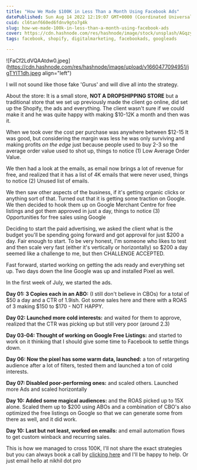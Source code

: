 ```yaml
---
title: "How We Made $100K in Less Than a Month Using Facebook Ads"
datePublished: Sun Aug 14 2022 12:19:07 GMT+0000 (Coordinated Universal Time)
cuid: cl6tanf660ed6fdnv9gto7g4k
slug: how-we-made-100k-in-less-than-a-month-using-facebook-ads
cover: https://cdn.hashnode.com/res/hashnode/image/stock/unsplash/AGqzy-Uj3s4/upload/110d91b63fa222a7492d85088ab70891.jpeg
tags: facebook, shopify, digitalmarketing, facebookads, googleads

---
```


![FaCf2LdVQAAtdw0.jpeg](https://cdn.hashnode.com/res/hashnode/image/upload/v1660477094951/jgTYIT1dh.jpeg align="left")

I will not sound like those fake 'Gurus' and will dive all into the strategy.

About the store: It is a small store, **NOT A DROPSHIPPING STORE** but a traditional store that we set up previously made the client go online, did set up the Shopify, the ads and everything. The client wasn't sure if we could make it and he was quite happy with making $10-12K a month and then was it.

When we took over the cost per purchase was anywhere between $12-15 It was good, but considering the margin was less he was only surviving and making profits *on the edge* just because people used to buy 2-3 so the average order value used to shot up, things to notice (1) Low Average Order Value.

We then had a look at the emails, as email now brings a lot of revenue for free, and realized that it has a list of 4K emails that were never used, things to notice (2) Unused list of emails.

We then saw other aspects of the business, if it's getting organic clicks or anything sort of that. Turned out that it is getting some traction on Google. We then decided to hook them up on Google Merchant Centre for free listings and got them approved in just a day, things to notice (3) Opportunities for free sales using Google

Deciding to start the paid advertising, we asked the client what is the budget you'll be spending going forward and got approval for just $200 a day. Fair enough to start. To be very honest, I'm someone who likes to test and then scale very fast (either it's vertically or horizontally) so $200 a day seemed like a challenge to me, but then CHALLENGE ACCEPTED.

Fast forward, started working on getting the ads ready and everything set up. Two days down the line Google was up and installed Pixel as well.

In the first week of July, we started the ads.

**Day 01: 3 Copies each in an ABO:** (I still don't believe in CBOs) for a total of $50 a day and a CTR of 1.9ish. Got some sales here and there with a ROAS of 3 making $150 to $170 - NOT HAPPY.

**Day 02: Launched more cold interests:** and waited for them to approve, realized that the CTR was picking up but still very poor (around 2.3)

**Day 03-04: Thought of working on Google Free Listings:** and started to work on it thinking that I should give some time to Facebook to settle things down.

**Day 06: Now the pixel has some warm data, launched:** a ton of retargeting audience after a lot of filters, tested them and launched a ton of cold interests.

**Day 07: Disabled poor-performing ones:** and scaled others. Launched more Ads and scaled horizontally

**Day 10: Added some magical audiences:** and the ROAS picked up to 15X alone. Scaled them up to $200 using ABOs and a combination of CBO's also optimized the free listings on Google so that we can generate some from there as well, and it did work.

**Day 10: Last but not least, worked on emails:** and email automation flows to get custom winback and recurring sales.

This is how we managed to cross 100K, I'll not share the exact strategies but you can always book a call by [clicking here](https://c.nikhil.pro/consult) and I'll be happy to help. Or just email hello at nikhil dot pro